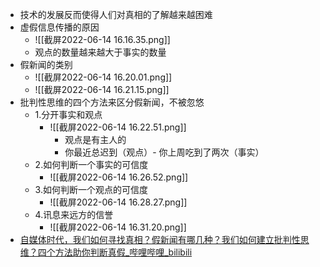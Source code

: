 - 技术的发展反而使得人们对真相的了解越来越困难
- 虚假信息传播的原因
	- ![[截屏2022-06-14 16.16.35.png]]
	- 观点的数量越来越大于事实的数量
- 假新闻的类别
	- ![[截屏2022-06-14 16.20.01.png]]
	- ![[截屏2022-06-14 16.21.15.png]]
- 批判性思维的四个方法来区分假新闻，不被忽悠
	- 1.分开事实和观点
		-  ![[截屏2022-06-14 16.22.51.png]]
			- 观点是有主人的
			- 你最近总迟到（观点）- 你上周吃到了两次（事实）
	- 2.如何判断一个事实的可信度
		- ![[截屏2022-06-14 16.26.52.png]]
	- 3.如何判断一个观点的可信度
		- ![[截屏2022-06-14 16.28.27.png]]
	- 4.讯息来远方的信誉
		- ![[截屏2022-06-14 16.31.20.png]]
- [自媒体时代，我们如何寻找真相？假新闻有哪几种？我们如何建立批判性思维？四个方法助你判断真假_哔哩哔哩_bilibili](https://www.bilibili.com/video/BV1DY4y1W7da?spm_id_from=333.999.0.0&vd_source=025a435f75f64171dd9cd96896be80a4)
